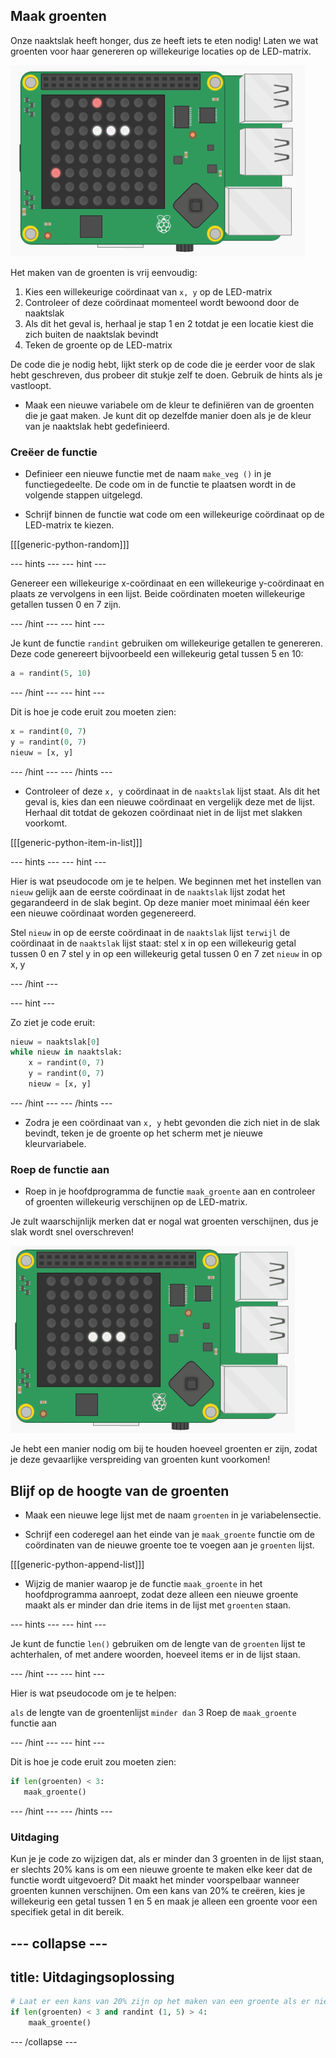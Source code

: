 ## Maak groenten

Onze naaktslak heeft honger, dus ze heeft iets te eten nodig! Laten we wat groenten voor haar genereren op willekeurige locaties op de LED-matrix.

![Groenten](images/vegetables.png)

Het maken van de groenten is vrij eenvoudig:

1. Kies een willekeurige coördinaat van `x, y` op de LED-matrix
2. Controleer of deze coördinaat momenteel wordt bewoond door de naaktslak
3. Als dit het geval is, herhaal je stap 1 en 2 totdat je een locatie kiest die zich buiten de naaktslak bevindt
4. Teken de groente op de LED-matrix

De code die je nodig hebt, lijkt sterk op de code die je eerder voor de slak hebt geschreven, dus probeer dit stukje zelf te doen. Gebruik de hints als je vastloopt.

+ Maak een nieuwe variabele om de kleur te definiëren van de groenten die je gaat maken. Je kunt dit op dezelfde manier doen als je de kleur van je naaktslak hebt gedefinieerd.

### Creëer de functie

+ Definieer een nieuwe functie met de naam `make_veg ()` in je functiegedeelte. De code om in de functie te plaatsen wordt in de volgende stappen uitgelegd.

+ Schrijf binnen de functie wat code om een willekeurige coördinaat op de LED-matrix te kiezen.

[[[generic-python-random]]]

--- hints --- --- hint ---

Genereer een willekeurige x-coördinaat en een willekeurige y-coördinaat en plaats ze vervolgens in een lijst. Beide coördinaten moeten willekeurige getallen tussen 0 en 7 zijn.

--- /hint --- --- hint ---

Je kunt de functie `randint` gebruiken om willekeurige getallen te genereren. Deze code genereert bijvoorbeeld een willekeurig getal tussen 5 en 10:

```python
a = randint(5, 10)
```

--- /hint --- --- hint ---

Dit is hoe je code eruit zou moeten zien:

```python
x = randint(0, 7)
y = randint(0, 7)
nieuw = [x, y]
```

--- /hint --- --- /hints ---


+ Controleer of deze `x, y` coördinaat in de `naaktslak` lijst staat. Als dit het geval is, kies dan een nieuwe coördinaat en vergelijk deze met de lijst. Herhaal dit totdat de gekozen coördinaat niet in de lijst met slakken voorkomt.

[[[generic-python-item-in-list]]]

--- hints --- --- hint ---

Hier is wat pseudocode om je te helpen. We beginnen met het instellen van `nieuw` gelijk aan de eerste coördinaat in de `naaktslak` lijst zodat het gegarandeerd in de slak begint. Op deze manier moet minimaal één keer een nieuwe coördinaat worden gegenereerd.

Stel `nieuw` in op de eerste coördinaat in de `naaktslak` lijst `terwijl` de coördinaat in de `naaktslak` lijst staat: stel x in op een willekeurig getal tussen 0 en 7 stel y in op een willekeurig getal tussen 0 en 7 zet `nieuw` in op x, y

--- /hint ---

--- hint ---

Zo ziet je code eruit:

```python
nieuw = naaktslak[0]
while nieuw in naaktslak:
    x = randint(0, 7)
    y = randint(0, 7)
    nieuw = [x, y]
```

--- /hint --- --- /hints ---

+ Zodra je een coördinaat van `x, y` hebt gevonden die zich niet in de slak bevindt, teken je de groente op het scherm met je nieuwe kleurvariabele.

### Roep de functie aan

+ Roep in je hoofdprogramma de functie `maak_groente` aan en controleer of groenten willekeurig verschijnen op de LED-matrix.

Je zult waarschijnlijk merken dat er nogal wat groenten verschijnen, dus je slak wordt snel overschreven!

![Te veel groenten](images/too-many-veggies.gif)

Je hebt een manier nodig om bij te houden hoeveel groenten er zijn, zodat je deze gevaarlijke verspreiding van groenten kunt voorkomen!

## Blijf op de hoogte van de groenten

+ Maak een nieuwe lege lijst met de naam `groenten` in je variabelensectie.

+ Schrijf een coderegel aan het einde van je `maak_groente` functie om de coördinaten van de nieuwe groente toe te voegen aan je `groenten` lijst.

[[[generic-python-append-list]]]

+ Wijzig de manier waarop je de functie `maak_groente` in het hoofdprogramma aanroept, zodat deze alleen een nieuwe groente maakt als er minder dan drie items in de lijst met `groenten` staan.

--- hints --- --- hint ---

Je kunt de functie `len()` gebruiken om de lengte van de `groenten` lijst te achterhalen, of met andere woorden, hoeveel items er in de lijst staan.

--- /hint --- --- hint ---

Hier is wat pseudocode om je te helpen:

`als` de lengte van de groentenlijst `minder dan` 3 Roep de `maak_groente` functie aan

--- /hint --- --- hint ---

Dit is hoe je code eruit zou moeten zien:

```python
if len(groenten) < 3:
   maak_groente()
```

--- /hint --- --- /hints ---

### Uitdaging
Kun je je code zo wijzigen dat, als er minder dan 3 groenten in de lijst staan, er slechts 20% kans is om een nieuwe groente te maken elke keer dat de functie wordt uitgevoerd? Dit maakt het minder voorspelbaar wanneer groenten kunnen verschijnen. Om een kans van 20% te creëren, kies je willekeurig een getal tussen 1 en 5 en maak je alleen een groente voor een specifiek getal in dit bereik.

--- collapse ---
---
title: Uitdagingsoplossing
---

```python
# Laat er een kans van 20% zijn op het maken van een groente als er niet veel zijn
if len(groenten) < 3 and randint (1, 5) > 4:
    maak_groente()
```

--- /collapse ---
